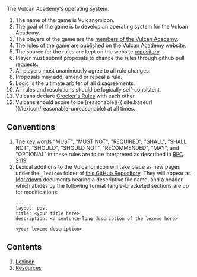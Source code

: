 
The Vulcan Academy's operating system.

1. The name of the game is Vulcanomicon.
1. The goal of the game is to develop an operating system for the Vulcan Academy.
1. The players of the game are the [members of the Vulcan Academy](https://github.com/orgs/Vulcan-Academy/people).
1. The rules of the game are published on the Vulcan Academy [website](http://www.vulcan.life).
1. The source for the rules are kept on the website [repository](https://github.com/Vulcan-Academy/Vulcan-Academy.github.io).
1. Player must submit proposals to change the rules through github pull requests.
1. All players must unanimously agree to all rule changes.
1. Proposals may add, amend or repeal a rule.
1. Logic is the ultimate arbiter of all disagreements.
1. All rules and resolutions should be logically self-consistent.
1. Vulcans declare [Crocker's Rules](https://wiki.lesswrong.com/wiki/Crocker's_rules) with each other.
1. Vulcans should aspire to be [reasonable]({{ site.baseurl }}/lexicon/reasonable-unreasonable) at all times.

## Conventions

1. The key words "MUST", "MUST NOT", "REQUIRED", "SHALL", "SHALL NOT", "SHOULD", "SHOULD NOT", "RECOMMENDED", "MAY", and "OPTIONAL" in these rules are to be interpreted as described in [RFC 2119](https://www.ietf.org/rfc/rfc2119.txt).
1. Lexical additions to the Vulcanomicon will take place as new pages under the `_lexicon` folder of [this GitHub Repository](https://github.com/Vulcan-Academy/Vulcanomicon). They will appear as [Markdown](https://en.wikipedia.org/wiki/Markdown) documents bearing a descriptive file name, and a header which abides by the following format (angle-bracketed sections are up for modification):
    ```
    ---
    layout: post
    title: <your title here>
    description: <a sentence-long description of the lexeme here>
    ---
    <your lexeme description>
    ```

## Contents

1. [Lexicon](Lexicon.md)
1. [Resources](Resources.md)
